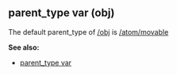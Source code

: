 ## parent_type var (obj)



The default parent_type of [/obj](/ref/obj.md)  is
[/atom/movable](/ref/atom/movable.md) 

**See also:**
+   [parent_type var](/ref/datum/var/parent_type.md) 